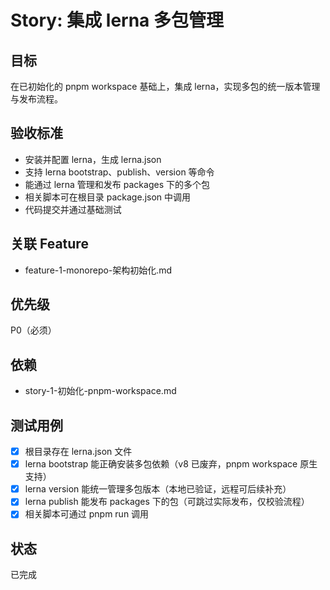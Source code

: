 # Story: 集成 lerna 多包管理

## 目标

在已初始化的 pnpm workspace 基础上，集成 lerna，实现多包的统一版本管理与发布流程。

## 验收标准

- 安装并配置 lerna，生成 lerna.json
- 支持 lerna bootstrap、publish、version 等命令
- 能通过 lerna 管理和发布 packages 下的多个包
- 相关脚本可在根目录 package.json 中调用
- 代码提交并通过基础测试

## 关联 Feature

- feature-1-monorepo-架构初始化.md

## 优先级

P0（必须）

## 依赖

- story-1-初始化-pnpm-workspace.md

## 测试用例

- [x] 根目录存在 lerna.json 文件
- [x] lerna bootstrap 能正确安装多包依赖（v8 已废弃，pnpm workspace 原生支持）
- [x] lerna version 能统一管理多包版本（本地已验证，远程可后续补充）
- [x] lerna publish 能发布 packages 下的包（可跳过实际发布，仅校验流程）
- [x] 相关脚本可通过 pnpm run 调用

## 状态

已完成
